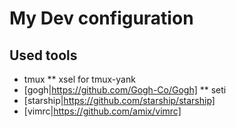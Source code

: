 # My Dev configuration

## Used tools

* tmux
** xsel for tmux-yank
* [gogh|https://github.com/Gogh-Co/Gogh]
** seti
* [starship|https://github.com/starship/starship]
* [vimrc|https://github.com/amix/vimrc]

